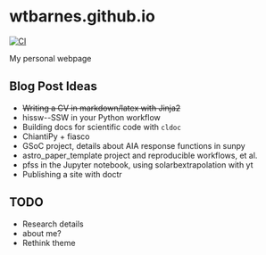 # wtbarnes.github.io
[![CI](https://github.com/wtbarnes/wtbarnes.github.io/workflows/Publish/badge.svg)](https://github.com/wtbarnes/wtbarnes.github.io/actions)

My personal webpage

## Blog Post Ideas

* ~~Writing a CV in markdown/latex with Jinja2~~
* hissw--SSW in your Python workflow
* Building docs for scientific code with `cldoc`
* ChiantiPy + fiasco
* GSoC project, details about AIA response functions in sunpy
* astro_paper_template project and reproducible workflows, et al.
* pfss in the Jupyter notebook, using solarbextrapolation with yt
* Publishing a site with doctr

## TODO
* Research details
* about me?
* Rethink theme
